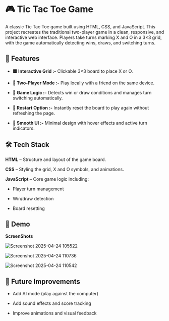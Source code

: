# 🎮 Tic Tac Toe Game

A classic Tic Tac Toe game built using HTML, CSS, and JavaScript. This project recreates the traditional two-player game in a clean, responsive, and interactive web interface. Players take turns marking X and O in a 3×3 grid, with the game automatically detecting wins, draws, and switching turns.


## 🚀 Features

- **🟦 Interactive Grid :-**
Clickable 3×3 board to place X or O.

- **👤 Two-Player Mode :-**
Play locally with a friend on the same device.

- **🧠 Game Logic :-**
Detects win or draw conditions and manages turn switching automatically.

- **🔁 Restart Option :-**
Instantly reset the board to play again without refreshing the page.

- **💅 Smooth UI :-**
Minimal design with hover effects and active turn indicators.


## 🛠️ Tech Stack

**HTML** – Structure and layout of the game board.

**CSS** – Styling the grid, X and O symbols, and animations.

**JavaScript** – Core game logic including:

- Player turn management

- Win/draw detection

- Board resetting


## 📸 Demo

**ScreenShots**

![Screenshot 2025-04-24 105522](https://github.com/user-attachments/assets/b45a7fed-9cfc-48a3-ad85-365eff7d2950)

![Screenshot 2025-04-24 110736](https://github.com/user-attachments/assets/9d8baf93-ca0d-4730-bd34-2ce7781917a7)

![Screenshot 2025-04-24 110542](https://github.com/user-attachments/assets/c56b81ba-5326-45f9-a791-ca2541f714bd)


## 📌 Future Improvements
- Add AI mode (play against the computer)

- Add sound effects and score tracking

- Improve animations and visual feedback
